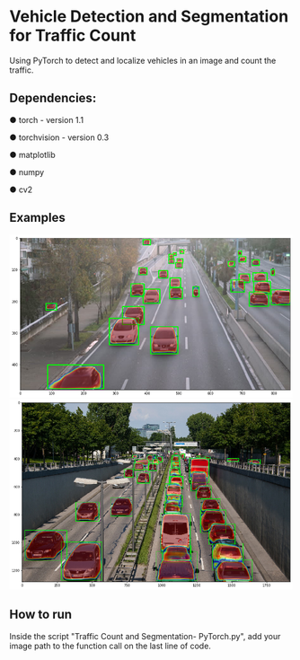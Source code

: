 # Vehicle Detection and Segmentation for Traffic Count

Using PyTorch to detect and localize vehicles in an image and count the traffic.

## Dependencies:

  ● torch - version 1.1
  
  ● torchvision - version 0.3
  
  ● matplotlib
  
  ● numpy
  
  ● cv2
 
  
## Examples

![Example 1](examples/example1.png)
![Example 2](examples/example2.png)

## How to run

Inside the script "Traffic Count and Segmentation- PyTorch.py", add your image path to the function call on the last line of code.
